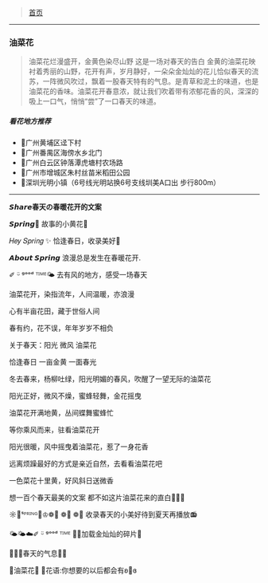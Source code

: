 >  [首页](../README.md)

---
### 油菜花
> 油菜花烂漫盛开，金黄色染尽山野
> 这是一场对春天的告白
> 金黄的油菜花映衬着秀丽的山野，花开有声，岁月静好，一朵朵金灿灿的花儿恰似春天的流苏，一阵微风吹过，飘着一股春天特有的气息。是青草和泥土的味道，也是油菜花的香味。油菜花开春意浓，就让我们吹着带有浓郁花香的风，深深的吸上一口气，悄悄“尝”了一口春天的味道。

##### 看花地方推荐
* 📍广州黄埔区迳下村
* 📍广州番禺区海傍水乡北门
* 📍广州白云区钟落潭虎塘村农场路
* 📍广州市增城区朱村丝苗米稻田公园
* 📍深圳光明小镇（6号线光明站换6号支线圳美A口出 步行800m）

---

**𝙎𝙝𝙖𝙧𝙚春天の春暖花开的文案**

𝙎𝙥𝙧𝙞𝙣𝙜🍃
故事的小黄花🌼

𝐻𝑒𝑦 𝑆𝑝𝑟𝑖𝑛𝑔 ✨
恰逢春日，收录美好🌼

𝘼𝙗𝙤𝙪𝙩 𝙎𝙥𝙧𝙞𝙣𝙜
浪漫总是发生在春暖花开.

✐ ᵕ̈ ᵍᵒᵒᵈ ᵀᴵᴹᴱ🌤
去有风的地方，感受一场春天

油菜花开，染指流年，人间温暖，亦浪漫

心有半亩花田，藏于世俗人间

春有约，花不误，年年岁岁不相负

关于春天：阳光 微风 油菜花

恰逢春日 一亩金黄 一面春光

冬去春来，杨柳吐绿，阳光明媚的春风，吹醒了一望无际的油菜花

阳光正好，微风不燥，蜜蜂轻舞，金花摇曳

油菜花开满地黄，丛间蝶舞蜜蜂忙

等你乘风而来，驻看油菜花开

阳光很暖，风中摇曳着油菜花，惹了一身花香

远离烦躁最好的方式是亲近自然，去看看油菜花吧

一色菜花十里黄，好风斜日送微香

想一百个春天最美的文案
都不如这片油菜花来的直白🌼🌼🌼

☼🌼ˢᴾᴿᴵᴺᴳ🌼♔❁🐝 ❁🐝 ❁🐝
收录春天的小美好待到夏天再播放📻

🌤🌤☁️✐ ᵕ̈ ᵍᵒᵒᵈ ᵀᴵᴹᴱ
🌼🌼加载金灿灿的碎片💌

🌱🌱🐝春天的气息🔅🌼

🐝油菜花🌼 💬花语:你想要的以后都会有ʚ💛ɞ
